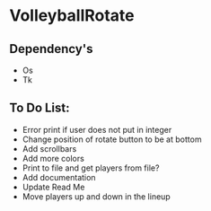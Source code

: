 # VolleyballRotate

## Dependency's
+ Os
+ Tk

## To Do List:
+ Error print if user does not put in integer
+ Change position of rotate button to be at bottom
+ Add scrollbars
+ Add more colors
+ Print to file and get players from file?
+ Add documentation
+ Update Read Me 
+ Move players up and down in the lineup